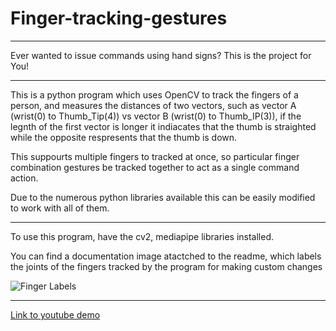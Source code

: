 # Finger-tracking-gestures

---
Ever wanted to issue commands using hand signs? This is the project for You!

---
This is a python program which uses OpenCV to track the fingers of a person, and measures the distances of two vectors, such as vector A (wrist(0) to Thumb_Tip(4)) vs vector B (wrist(0) to Thumb_IP(3)), if the legnth of the first vector is longer it indiacates that the thumb is straighted while the opposite respresents that the thumb is down. 

This suppourts multiple fingers to tracked at once, so particular finger combination gestures be tracked together to act as a single command action. 

Due to the numerous python libraries available this can be easily modified to work with all of them. 

---
To use this program, have the cv2, mediapipe libraries installed.

You can find a documentation image atactched to the readme, which labels the joints of the fingers tracked by the program for making custom changes

![Finger Labels](https://i.imgur.com/v1do68E.png "Image Title")

---
[Link to youtube demo](https://youtu.be/antiUyaTSao)
